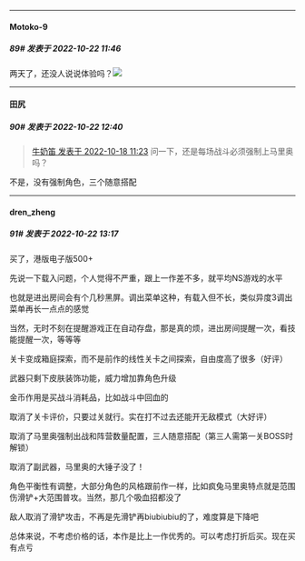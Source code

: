 

*****

####  Motoko-9  
##### 89#       发表于 2022-10-22 11:46

两天了，还没人说说体验吗？<img src="https://static.saraba1st.com/image/smiley/face2017/037.png" referrerpolicy="no-referrer">



*****

####  田尻  
##### 90#       发表于 2022-10-22 12:40

<blockquote><a href="httphttps://bbs.saraba1st.com/2b/forum.php?mod=redirect&amp;goto=findpost&amp;pid=57968291&amp;ptid=2009554" target="_blank">牛奶笛 发表于 2022-10-18 11:23</a>
问一下，还是每场战斗必须强制上马里奥吗？</blockquote>
不是，没有强制角色，三个随意搭配



*****

####  dren_zheng  
##### 91#       发表于 2022-10-22 13:17

买了，港版电子版500+

先说一下载入问题，个人觉得不严重，跟上一作差不多，就平均NS游戏的水平

也就是进出房间会有个几秒黑屏。调出菜单这种，有载入但不长，类似异度3调出菜单再长一点点的感觉

当然，无时不刻在提醒游戏正在自动存盘，那是真的烦，进出房间提醒一次，看技能提醒一次，等等等

关卡变成箱庭探索，而不是前作的线性关卡之间探索，自由度高了很多（好评）

武器只剩下皮肤装饰功能，威力增加靠角色升级

金币作用是买战斗消耗品，比如战斗中回血的

取消了关卡评价，只要过关就行。实在打不过去还能开无敌模式（大好评）

取消了马里奥强制出战和阵营数量配置，三人随意搭配（第三人需第一关BOSS时解锁）

取消了副武器，马里奥的大锤子没了！

角色平衡性有调整，大部分角色的风格跟前作一样，比如疯兔马里奥特点就是范围伤滑铲+大范围普攻。当然，那几个吸血招都没了

敌人取消了滑铲攻击，不再是先滑铲再biubiubiu的了，难度算是下降吧

总体来说，不考虑价格的话，本作是比上一作优秀的。可以考虑打折后买。现在买有点亏

